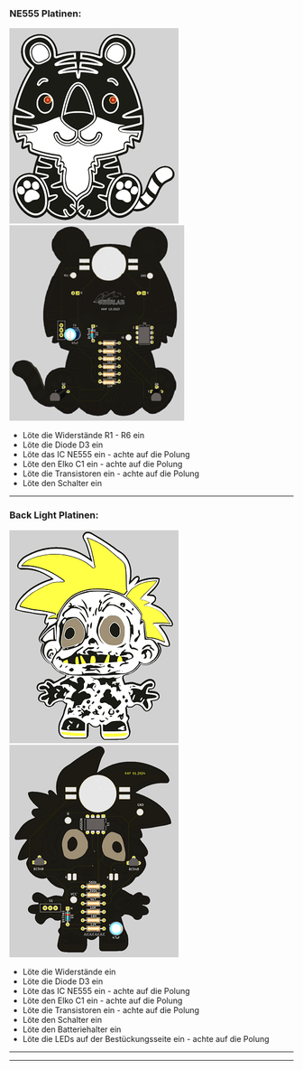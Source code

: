 
### NE555 Platinen:

![tigerF](https://github.com/frankyhub/Workshops/blob/main/pics/tiger_f.png) ![tigerB](https://github.com/frankyhub/Workshops/blob/main/pics/tiger_b.png) 

+ Löte die Widerstände R1 - R6 ein
+ Löte die Diode D3 ein
+ Löte das IC NE555 ein - achte auf die Polung
+ Löte den Elko C1 ein - achte auf die Polung
+ Löte die Transistoren ein - achte auf die Polung
+ Löte den Schalter ein

---

### Back Light Platinen:

![punkF](https://github.com/frankyhub/Workshops/blob/main/pics/punk_f.png) ![punkB](https://github.com/frankyhub/Workshops/blob/main/pics/punk_b.png)

+ Löte die Widerstände ein
+ Löte die Diode D3 ein
+ Löte das IC NE555 ein - achte auf die Polung
+ Löte den Elko C1 ein - achte auf die Polung
+ Löte die Transistoren ein - achte auf die Polung
+ Löte den Schalter ein
+ Löte den Batteriehalter ein
+ Löte die LEDs auf der Bestückungsseite ein - achte auf die Polung

---

---



